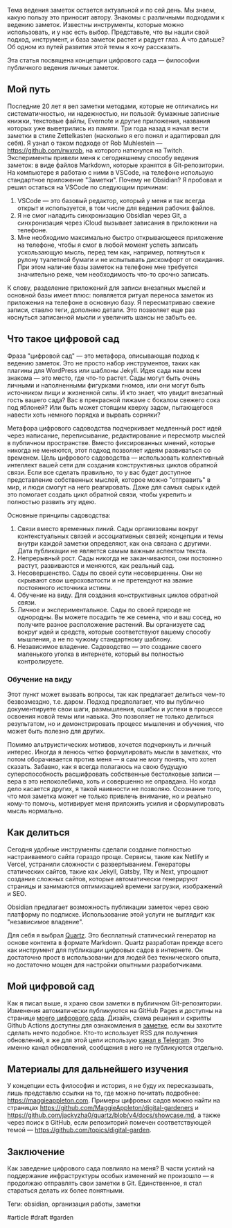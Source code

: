 Тема ведения заметок остается актуальной и по сей день. Мы знаем, какую пользу это приносит автору. Знакомы с различными подходами к ведению заметок. Известны инструменты, которые можно использовать, и у нас есть выбор. Представьте, что вы нашли свой подход, инструмент, и база заметок растет и радует глаз. А что дальше? Об одном из путей развития этой темы я хочу рассказать.

Эта статья посвящена концепции цифрового сада — философии публичного ведения личных заметок.

## Мой путь

Последние 20 лет я вел заметки методами, которые не отличались ни систематичностью, ни надежностью, ни пользой: бумажные записные книжки, текстовые файлы, Evernote и другие приложения, названия которых уже выветрились из памяти. Три года назад я начал вести заметки в стиле Zettelkasten (насколько я его понял и адаптировал для себя). Я узнал о таком подходе от Rob Muhlestein — https://github.com/rwxrob, на которого наткнулся на Twitch. Эксперименты привели меня к сегодняшнему способу ведения заметок: в виде файлов Markdown, которые хранятся в Git-репозитории. На компьютере я работаю с ними в VSCode, на телефоне использую стандартное приложение "Заметки". Почему не Obsidian? Я пробовал и решил остаться на VSCode по следующим причинам:
1. VSCode — это базовый редактор, который у меня и так всегда открыт и используется, в том числе для ведения рабочих файлов.
2. Я не смог наладить синхронизацию Obsidian через Git, а синхронизация через iCloud вызывает зависания в приложении на телефоне.
3. Мне необходимо максимально быстро открывающееся приложение на телефоне, чтобы я смог в любой момент успеть записать ускользающую мысль, перед тем как, например, потянуться к рулону туалетной бумаги и не испытывать дискомфорт от ожидания. При этом наличие базы заметок на телефоне мне требуется значительно реже, чем необходимость что-то срочно записать.

К слову, разделение приложений для записи внезапных мыслей и основной базы имеет плюс: появляется ритуал переноса заметок из приложения на телефоне в основную базу. Я пересматриваю свежие записи, ставлю теги, дополняю детали. Это позволяет еще раз коснуться записанной мысли и увеличить шансы не забыть ее.

## Что такое цифровой сад

Фраза "цифровой сад" — это метафора, описывающая подход к ведению заметок. Это не просто набор инструментов, таких как плагины для WordPress или шаблоны Jekyll. Идея сада нам всем знакома — это место, где что-то растет. Сады могут быть очень личными и наполненными фигурками гномов, или они могут быть источником пищи и жизненной силы. И кто знает, что увидит внезапный гость вашего сада? Вас в прекрасной пижаме с бокалом свежего сока под яблоней? Или быть может стоящим кверху задом, пытающегося навести хоть немного порядка и вырвать сорняки?

Метафора цифрового садоводства подчеркивает медленный рост идей через написание, переписывание, редактирование и пересмотр мыслей в публичном пространстве. Вместо фиксированных мнений, которые никогда не меняются, этот подход позволяет идеям развиваться со временем. Цель цифрового садоводства — использовать коллективный интеллект вашей сети для создания конструктивных циклов обратной связи. Если все сделать правильно, то у вас будет доступное представление собственных мыслей, которое можно "отправить" в мир, и люди смогут на него реагировать. Даже для самых сырых идей это помогает создать цикл обратной связи, чтобы укрепить и полностью развить эту идею.

Основные принципы садоводства:
1. Связи вместо временных линий. Сады организованы вокруг контекстуальных связей и ассоциативных связей; концепции и темы внутри каждой заметки определяют, как она связана с другими. Дата публикации не является самым важным аспектом текста.
2. Непрерывный рост. Сады никогда не заканчиваются, они постоянно растут, развиваются и меняются, как реальный сад.
3. Несовершенство. Сады по своей сути несовершенны. Они не скрывают свои шероховатости и не претендуют на звание постоянного источника истины.
4. Обучение на виду. Для создания конструктивных циклов обратной связи.
5. Личное и экспериментальное. Сады по своей природе не однородны. Вы можете посадить те же семена, что и ваш сосед, но получите разное расположение растений. Вы организуете сад вокруг идей и средств, которые соответствуют вашему способу мышления, а не по чужому стандартному шаблону.
6. Независимое владение. Садоводство — это создание своего маленького уголка в интернете, который вы полностью контролируете.

### Обучение на виду

Этот пункт может вызвать вопросы, так как предлагает делиться чем-то безвозмездно, т.е. даром. Подход предполагает, что вы публично документируете свои шаги, размышления, ошибки и успехи в процессе освоения новой темы или навыка. Это позволяет не только делиться результатом, но и демонстрировать процесс мышления и обучения, что может быть полезно для других.

Помимо альтруистических мотивов, хочется подчеркнуть и личный интерес. Иногда я ленюсь четко формулировать мысли в заметках, что потом оборачивается против меня — я сам не могу понять, что хотел сказать. Забавно, как я всегда полагаюсь на свою будущую суперспособность расшифровать собственные бестолковые записи — вера в это непоколебима, хоть и совершенно не оправдана. Но когда дело касается других, я такой наивности не позволяю. Осознание того, что моя заметка может не только привлечь внимание, но и реально кому-то помочь, мотивирует меня приложить усилия и сформулировать мысль нормально.

## Как делиться

Сегодня удобные инструменты сделали создание полностью настраиваемого сайта гораздо проще. Сервисы, такие как Netlify и Vercel, устранили сложности с развертыванием. Генераторы статических сайтов, такие как Jekyll, Gatsby, 11ty и Next, упрощают создание сложных сайтов, которые автоматически генерируют страницы и занимаются оптимизацией времени загрузки, изображений и SEO.

Obsidian предлагает возможность публикации заметок через свою платформу по подписке. Использование этой услуги не выглядит как "независимое владение".

Для себя я выбрал [Quartz](https://quartz.jzhao.xyz/). Это бесплатный статический генератор на основе контента в формате Markdown. Quartz разработан прежде всего как инструмент для публикации цифровых садов в интернете. Он достаточно прост в использовании для людей без технического опыта, но достаточно мощен для настройки опытными разработчиками.

## Мой цифровой сад

Как я писал выше, я храню свои заметки в публичном Git-репозитории. Изменения автоматически публикуются на GitHub Pages и доступны на странице [моего цифрового сада](https://devirium.avvero.pw). Дизайн, схема решения и скрипты Github Actions доступны для ознакомления в [заметке](https://devirium.avvero.pw/2024/2024-07/How-I-Built-Devirium/), если вы захотите сделать нечто подобное. Кто-то использует RSS для получения обновлений, я же для этой цели использую [канал в Telegram](https://t.me/devirium). Это именно канал обновлений, сообщения в него не публикуются отдельно.

## Материалы для дальнейшего изучения

У концепции есть философия и история, я не буду их пересказывать, лишь представлю ссылки на то, где можно почитать подробнее: https://maggieappleton.com. Примеры цифровых садов можно найти на страницах https://github.com/MaggieAppleton/digital-gardeners и https://github.com/jackyzha0/quartz/blob/v4/docs/showcase.md, а также через поиск в GitHub, если репозиторий помечен соответствующей темой — https://github.com/topics/digital-garden.

## Заключение

Как заведение цифрового сада повлияло на меня? В части усилий на поддержание инфраструктуры особых изменений не произошло — я продолжаю отправлять свои заметки в Git. Единственное, я стал стараться делать их более понятными.

Теги: obsidian, организация работы, заметки

#article #draft #garden
